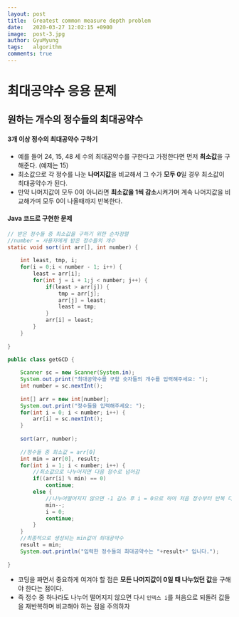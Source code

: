 ```yaml
---
layout:	post
title:  Greatest common measure depth problem
date:   2020-03-27 12:02:15 +0900
image:  post-3.jpg
author: GyuMyung
tags:   algorithm
comments: true
---
```




# 최대공약수 응용 문제

## 원하는 개수의 정수들의 최대공약수

#### 3개 이상 정수의 최대공약수 구하기

- 예를 들어 24, 15, 48 세 수의 최대공약수를 구한다고 가정한다면 먼저 **최소값**을 구해준다. (예제는 15)
- 최소값으로 각 정수를 나눈 **나머지값**을 비교해서 그 수가 **모두 0**일 경우 최소값이 최대공약수가 된다.
- 만약 나머지값이 모두 0이 아니라면 **최소값을 1씩 감소**시켜가며 계속 나머지값을 비교해가며 모두 0이 나올때까지 반복한다.



#### Java 코드로 구현한 문제

```java
// 받은 정수들 중 최소값을 구하기 위한 순차정렬
//number = 사용자에게 받은 정수들의 개수
static void sort(int arr[], int number) {
    
    int least, tmp, i;
    for(i = 0;i < number - 1; i++) {
        least = arr[i];
        for(int j = i + 1;j < number; j++) {
            if(least > arr[j]) {
                tmp = arr[j];
                arr[j] = least;
                least = tmp;
            }
            arr[i] = least;
        }
    }
    
}
```

```java
public class getGCD {
    
    Scanner sc = new Scanner(System.in);
    System.out.print("최대공약수를 구할 숫자들의 개수를 입력해주세요: ");
    int number = sc.nextInt();
    
    int[] arr = new int[number];
    System.out.print("정수들을 입력해주세요: ");
    for(int i = 0; i < number; i++) {
        arr[i] = sc.nextInt();
    }
    
    sort(arr, number);
    
    //정수들 중 최소값 = arr[0]
    int min = arr[0], result;
    for(int i = 1; i < number; i++) {
        //최소값으로 나누어지면 다음 정수로 넘어감
        if((arr[i] % min) == 0)
            continue;
        else {
            //나누어떨어지지 않으면 -1 감소 후 i = 0으로 하여 처음 정수부터 반복 다시 실행
            min--;
            i = 0;
            continue;
        }
    }
    //최종적으로 생성되는 min값이 최대공약수
    result = min;
    System.out.println("입력한 정수들의 최대공약수는 "+result+" 입니다.");
    
}
```

- 코딩을 짜면서 중요하게 여겨야 할 점은 **모든 나머지값이 0일 때 나누었던 값**을 구해야 한다는 점이다.
- 즉 정수 중 하나라도 나누어 떨어지지 않으면 다시 `인덱스 i`를 처음으로 되돌려 값들을 재반복하며 비교해야 하는 점을 주의하자

